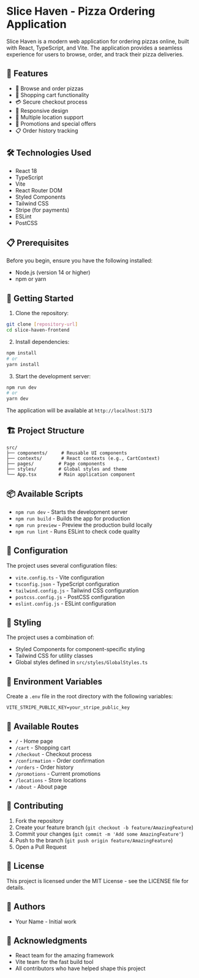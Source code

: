 # Slice Haven - Pizza Ordering Application

Slice Haven is a modern web application for ordering pizzas online, built with React, TypeScript, and Vite. The application provides a seamless experience for users to browse, order, and track their pizza deliveries.

## 🚀 Features

- 🍕 Browse and order pizzas
- 🛒 Shopping cart functionality
- 💳 Secure checkout process
- 📱 Responsive design
- 📍 Multiple location support
- 🎉 Promotions and special offers
- 📋 Order history tracking

## 🛠️ Technologies Used

- React 18
- TypeScript
- Vite
- React Router DOM
- Styled Components
- Tailwind CSS
- Stripe (for payments)
- ESLint
- PostCSS

## 📋 Prerequisites

Before you begin, ensure you have the following installed:
- Node.js (version 14 or higher)
- npm or yarn

## 🚀 Getting Started

1. Clone the repository:
```bash
git clone [repository-url]
cd slice-haven-frontend
```

2. Install dependencies:
```bash
npm install
# or
yarn install
```

3. Start the development server:
```bash
npm run dev
# or
yarn dev
```

The application will be available at `http://localhost:5173`

## 🏗️ Project Structure

```
src/
├── components/     # Reusable UI components
├── contexts/       # React contexts (e.g., CartContext)
├── pages/         # Page components
├── styles/        # Global styles and theme
└── App.tsx        # Main application component
```

## 📦 Available Scripts

- `npm run dev` - Starts the development server
- `npm run build` - Builds the app for production
- `npm run preview` - Preview the production build locally
- `npm run lint` - Runs ESLint to check code quality

## 🔧 Configuration

The project uses several configuration files:
- `vite.config.ts` - Vite configuration
- `tsconfig.json` - TypeScript configuration
- `tailwind.config.js` - Tailwind CSS configuration
- `postcss.config.js` - PostCSS configuration
- `eslint.config.js` - ESLint configuration

## 🎨 Styling

The project uses a combination of:
- Styled Components for component-specific styling
- Tailwind CSS for utility classes
- Global styles defined in `src/styles/GlobalStyles.ts`

## 🔐 Environment Variables

Create a `.env` file in the root directory with the following variables:
```
VITE_STRIPE_PUBLIC_KEY=your_stripe_public_key
```

## 📱 Available Routes

- `/` - Home page
- `/cart` - Shopping cart
- `/checkout` - Checkout process
- `/confirmation` - Order confirmation
- `/orders` - Order history
- `/promotions` - Current promotions
- `/locations` - Store locations
- `/about` - About page

## 🤝 Contributing

1. Fork the repository
2. Create your feature branch (`git checkout -b feature/AmazingFeature`)
3. Commit your changes (`git commit -m 'Add some AmazingFeature'`)
4. Push to the branch (`git push origin feature/AmazingFeature`)
5. Open a Pull Request

## 📝 License

This project is licensed under the MIT License - see the LICENSE file for details.

## 👥 Authors

- Your Name - Initial work

## 🙏 Acknowledgments

- React team for the amazing framework
- Vite team for the fast build tool
- All contributors who have helped shape this project 
